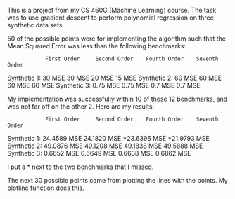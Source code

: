 This is a project from my CS 460G (Machine Learning) course. The task was to use gradient descent to perform polynomial regression on three synthetic data sets.

50 of the possible points were for implementing the algorithm such that the Mean Squared Error was less than the following benchmarks:

                First Order     Second Order    Fourth Order    Seventh Order
Synthetic 1:       30 MSE          30 MSE          20 MSE           15 MSE
Synthetic 2:       60 MSE          60 MSE          60 MSE           60 MSE
Synthetic 3:     0.75 MSE        0.75 MSE         0.7 MSE          0.7 MSE

My implementation was successfully within 10 of these 12 benchmarks, and was not far off on the other 2. Here are my results:

                First Order     Second Order    Fourth Order    Seventh Order
Synthetic 1:    24.4589 MSE      24.1820 MSE    *23.6396 MSE    *21.9793 MSE
Synthetic 2:    49.0876 MSE      49.1208 MSE     49.1838 MSE     49.5888 MSE
Synthetic 3:     0.6652 MSE       0.6649 MSE      0.6638 MSE      0.6862 MSE

I put a * next to the two benchmarks that I missed.

The next 30 possible points came from plotting the lines with the points. My plotline function does this.
